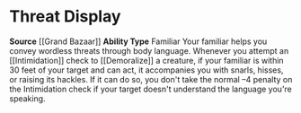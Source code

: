 ﻿---
ability_type: Familiar
actions: null
frequency: null
id: '67'
name: Threat Display
rarity: Common
requirement: null
source: '[[DATABASE/source/Grand Bazaar|Grand Bazaar]]'
trait: null
type: Familiar Ability

---
# Threat Display

**Source** [[Grand Bazaar]]
**Ability Type** Familiar
Your familiar helps you convey wordless threats through body language. Whenever you attempt an [[Intimidation]] check to [[Demoralize]] a creature, if your familiar is within 30 feet of your target and can act, it accompanies you with snarls, hisses, or raising its hackles. If it can do so, you don't take the normal –4 penalty on the Intimidation check if your target doesn't understand the language you're speaking.